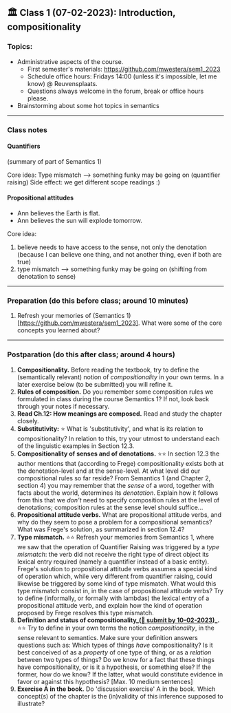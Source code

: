 
## 🏛 Class 1 (07-02-2023): Introduction, compositionality

### Topics:
- Administrative aspects of the course.
  - First semester's materials: https://github.com/mwestera/sem1_2023
  - Schedule office hours: Fridays 14:00 (unless it's impossible, let me know) @ Reuvensplaats.
  - Questions always welcome in the forum, break or office hours please.
- Brainstorming about some hot topics in semantics

----

### Class notes

#### Quantifiers

(summary of part of Semantics 1)

Core idea: Type mismatch --> something funky may be going on (quantifier raising)
  Side effect: we get different scope readings :)


#### Propositional attitudes

- Ann believes the Earth is flat.
- Ann believes the sun will explode tomorrow.

Core idea: 
1. believe needs to have access to the sense, not only the denotation
   (because I can believe one thing, and not another thing, even if both are true)
2. type mismatch --> something funky may be going on (shifting from denotation to sense)



----

### Preparation (do this before class; around 10 minutes)

1. Refresh your memories of (Semantics 1)[https://github.com/mwestera/sem1_2023]. What were some of the core concepts you learned about?

-----

### Postparation (do this after class; around 4 hours)

1. **Compositionality.** Before reading the textbook, try to define the (semantically relevant) notion of _compositionality_ in your own terms. In a later exercise below (to be submitted) you will refine it.
2. **Rules of composition.** Do you remember some composition rules we formulated in class during the course Semantics 1? If not, look back through your notes if necessary.
3. **Read Ch.12: How meanings are composed.** Read and study the chapter closely.
4. **Substitutivity:** ⭐ What is 'substitutivity', and what is its relation to compositionality? In relation to this, try your utmost to understand each of the linguistic examples in Section 12.3.
5. **Compositionality of senses and of denotations.** ⭐⭐ In section 12.3 the author mentions that (according to Frege) compositionality exists both at the denotation-level and at the sense-level. At what level did our compositional rules so far reside? From Semantics 1 (and Chapter 2, section 4) you may remember that the _sense_ of a word, together with facts about the world, determines its _denotation_. Explain how it follows from this that we _don't_ need to specify composition rules at the level of denotations; composition rules at the sense level should suffice...
6. **Propositional attitude verbs.** What are propositional attitude verbs, and why do they seem to pose a problem for a compositional semantics? What was Frege's solution, as summarized in section 12.4? 
7. **Type mismatch.** ⭐⭐ Refresh your memories from Semantics 1, where we saw that the operation of Quantifier Raising was triggered by a _type mismatch_: the verb did not receive the right type of direct object its lexical entry required (namely a quantifier instead of a basic entity). Frege's solution to propositional attitude verbs assumes a special kind of operation which, while very different from quantifier raising, could likewise be triggered by some kind of type mismatch. What would this type mismatch consist in, in the case of propositional attitude verbs? Try to define (informally, or formally with lambdas) the lexical entry of a propositional attitude verb, and explain how the kind of operation proposed by Frege resolves this type mismatch.
8. **Definition and status of compositionality_([📩 submit by 10-02-2023](https://brightspace.universiteitleiden.nl/d2l/le/lessons/178729/topics/2067173))_.** ⭐⭐ Try to define in your own terms the notion _compositionality_, in the sense relevant to semantics. Make sure your definition answers questions such as: Which types of things _have_ compositionality? Is it best conceived of as a _property_ of one type of thing, or as a _relation_ between two types of things? Do we know for a fact that these things have compositionality, or is it a hypothesis, or something else? If the former, how do we know? If the latter, what would constitute evidence in favor or against this hypothesis? [Max. 10 medium sentences]
9. **Exercise A in the book.** Do 'discussion exercise' A in the book. Which concept(s) of the chapter is the (in)validity of this inference supposed to illustrate?